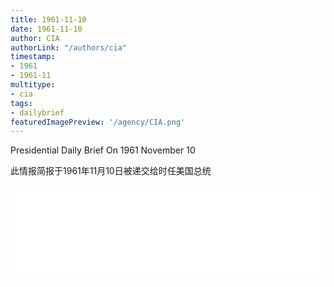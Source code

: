 ```yaml
---
title: 1961-11-10
date: 1961-11-10
author: CIA 
authorLink: "/authors/cia"
timestamp: 
- 1961
- 1961-11
multitype: 
- cia
tags: 
- dailybrief
featuredImagePreview: '/agency/CIA.png'
---
```



Presidential Daily Brief On 1961 November 10

此情报简报于1961年11月10日被递交给时任美国总统

<!--more-->





<div id="over" style="width:100%; overflow:hidden"> <iframe id="sFrame" name="sFrame" frameborder="no" border="0"  allowfullscreen marginwidth="0" scrolling="no" src = " /CIA/1961-11-10.html "  style = " position:absulute; width: 806px; top: 300;" > </iframe> </div>